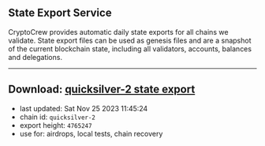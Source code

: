 ## State Export Service
CryptoCrew provides automatic daily state exports for all chains we validate. State export files can be used as genesis files and are a snapshot of the current blockchain state, including all validators, accounts, balances and delegations.

---
**Download: [quicksilver-2 state export](https://dl.ccvalidators.com/SERVICE/quicksilver/quicksilver-2_export_4765247.json)**
---

- last updated: Sat Nov 25 2023 11:45:24
- chain id: `quicksilver-2`
- export height: `4765247`
- use for: airdrops, local tests, chain recovery
